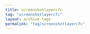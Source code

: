 ```yaml
---
title: screenshotlayercfc
tag: "screenshotlayercfc"
layout: archive-tags
permalink: "tag/screenshotlayercfc"
---
```

